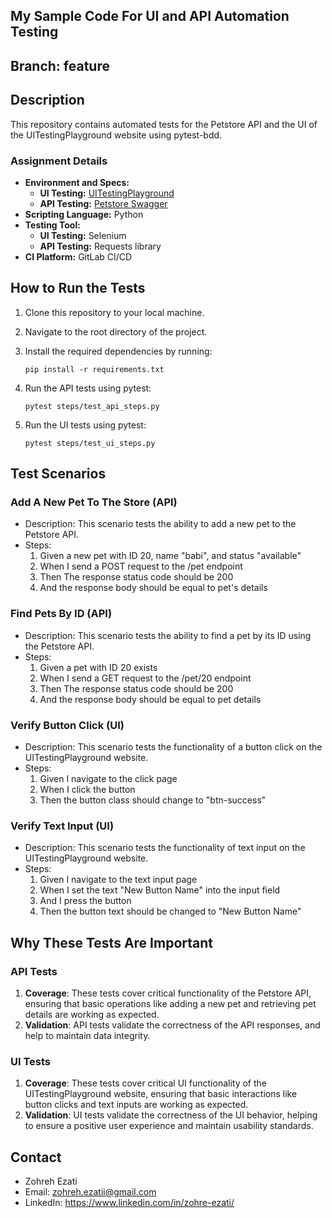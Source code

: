 ## My Sample Code For UI and API Automation Testing

## Branch: feature

## Description
This repository contains automated tests for the Petstore API and the UI of the UITestingPlayground website using pytest-bdd.

### Assignment Details
- **Environment and Specs:**
  - **UI Testing:** [UITestingPlayground](http://www.uitestingplayground.com/)
  - **API Testing:** [Petstore Swagger](https://petstore.swagger.io/)
- **Scripting Language:** Python
- **Testing Tool:** 
  - **UI Testing:** Selenium
  - **API Testing:** Requests library
- **CI Platform:** GitLab CI/CD

## How to Run the Tests
1. Clone this repository to your local machine.
2. Navigate to the root directory of the project.
3. Install the required dependencies by running:
    ```
    pip install -r requirements.txt
    ```
4. Run the API tests using pytest:
    ```
    pytest steps/test_api_steps.py
    ```

5. Run the UI tests using pytest:
    ```
    pytest steps/test_ui_steps.py
    ```

## Test Scenarios
### Add A New Pet To The Store (API)
- Description: This scenario tests the ability to add a new pet to the Petstore API.
- Steps:
  1. Given a new pet with ID 20, name "babi", and status "available"
  2. When I send a POST request to the /pet endpoint
  3. Then The response status code should be 200
  4. And the response body should be equal to pet's details

### Find Pets By ID (API)
- Description: This scenario tests the ability to find a pet by its ID using the Petstore API.
- Steps:
  1. Given a pet with ID 20 exists
  2. When I send a GET request to the /pet/20 endpoint
  3. Then The response status code should be 200
  4. And the response body should be equal to pet details

### Verify Button Click (UI)
- Description: This scenario tests the functionality of a button click on the UITestingPlayground website.
- Steps:
  1. Given I navigate to the click page
  2. When I click the button
  3. Then the button class should change to "btn-success"

### Verify Text Input (UI)
- Description: This scenario tests the functionality of text input on the UITestingPlayground website.
- Steps:
  1. Given I navigate to the text input page
  2. When I set the text "New Button Name" into the input field
  3. And I press the button
  4. Then the button text should be changed to "New Button Name"

## Why These Tests Are Important

### API Tests
1. **Coverage**: These tests cover critical functionality of the Petstore API, ensuring that basic operations like adding a new pet and retrieving pet details are working as expected.
2. **Validation**: API tests validate the correctness of the API responses, and help to maintain data integrity.

### UI Tests
1. **Coverage**: These tests cover critical UI functionality of the UITestingPlayground website, ensuring that basic interactions like button clicks and text inputs are working as expected.
2. **Validation**: UI tests validate the correctness of the UI behavior, helping to ensure a positive user experience and maintain usability standards.


## Contact
- Zohreh Ezati
- Email: zohreh.ezatii@gmail.com
- LinkedIn: https://www.linkedin.com/in/zohre-ezati/
